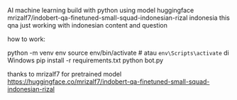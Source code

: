 AI machine learning build with  python using model huggingface  mrizalf7/indobert-qa-finetuned-small-squad-indonesian-rizal indonesia
this qna just working with indonesian content and question

how to work:

python -m venv env
source env/bin/activate  # atau `env\Scripts\activate` di Windows
pip install -r requirements.txt
python bot.py


thanks to mrizalf7 for pretrained model
https://huggingface.co/mrizalf7/indobert-qa-finetuned-small-squad-indonesian-rizal